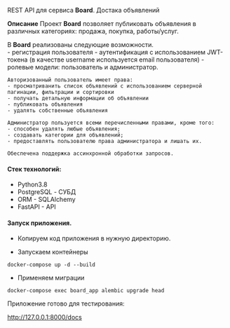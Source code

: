 REST API для сервиса **Board**. 
Достака объявлений

**Описание**
Проект **Board** позволяет публиковать объявления в различных категориях: продажа, покупка, работы/услуг.

В **Board** реализованы следующие возможности.    
    - регистрация пользователя
    - аутентификация с использованием JWT-токена (в качестве username используется email пользователя)
    - ролевые модели: пользователь и администратор.
    

    Авторизованный пользователь имеет права:
    - просматриванить список объявлений с использованием серверной пагинации, фильтрации и сортировки
    - получать детальную информации об объявлении
    - публиковать объявления
    - удалять собственные объявления

    Администратор пользуется всеми перечисленными правами, кроме того:
    - способен удалять любые объявления;
    - создавать категории для объявлений;
    - предоставлять пользователю права администратора и лишать их.

    Обеспечена поддержка ассинхронной обработки запросов.


<!-- [Спецификация OpenAPI (redoc_board.yaml)](https://github.com/KIchkinevVladislav/VK_test/blob/main/static/redoc_vk_test.yaml) -->

#### Стек технологий:
- Python3.8
- PostgreSQL - СУБД
- ORM - SQLAlchemy
- FastAPI - API

#### Запуск приложения.

- Копируем код приложения в нужную директорию.

- Запускаем контейнеры

`docker-compose up -d --build`

- Применяем миграции

`docker-compose exec board_app alembic upgrade head`

Приложение готово для тестирования:

http://127.0.0.1:8000/docs
